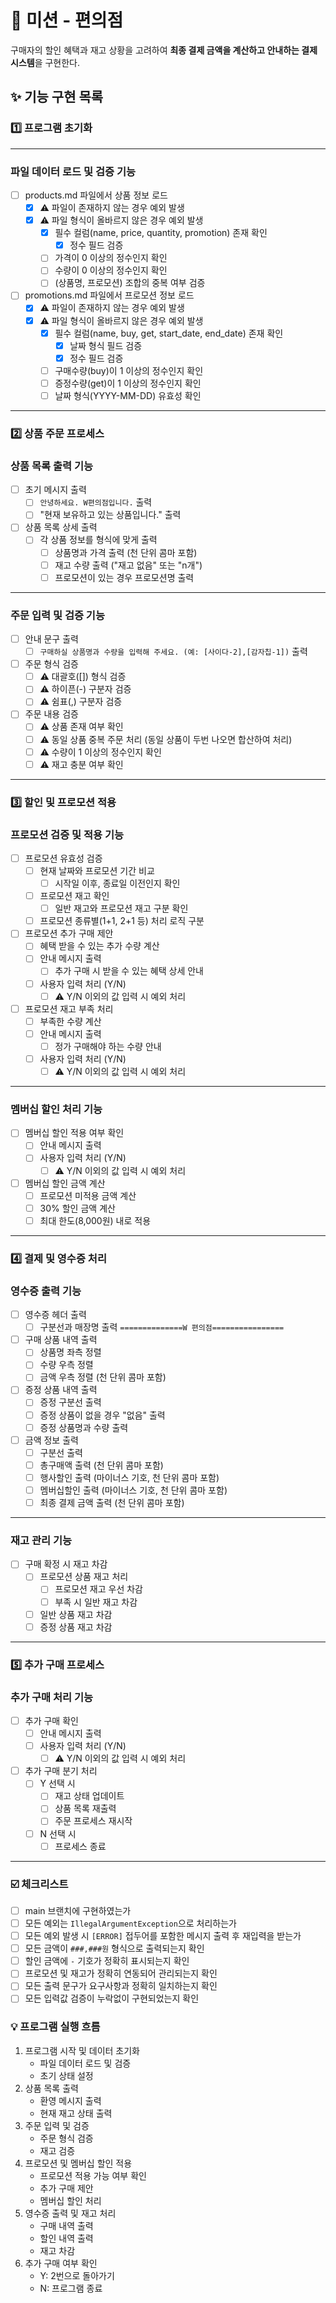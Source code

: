 # 🛒 미션 - 편의점

구매자의 할인 혜택과 재고 상황을 고려하여 **최종 결제 금액을 계산하고 안내하는 결제 시스템**을 구현한다.

## ✨ 기능 구현 목록
### 1️⃣ 프로그램 초기화

---
### 파일 데이터 로드 및 검증 기능
+ [ ] products.md 파일에서 상품 정보 로드
    + [x] ⚠️ 파일이 존재하지 않는 경우 예외 발생
    + [x] ⚠️ 파일 형식이 올바르지 않은 경우 예외 발생
        + [x] 필수 컬럼(name, price, quantity, promotion) 존재 확인
          + [x] 정수 필드 검증 
        + [ ] 가격이 0 이상의 정수인지 확인
        + [ ] 수량이 0 이상의 정수인지 확인
        + [ ] (상품명, 프로모션) 조합의 중복 여부 검증

+ [ ] promotions.md 파일에서 프로모션 정보 로드
    + [x] ⚠️ 파일이 존재하지 않는 경우 예외 발생
    + [x] ⚠️ 파일 형식이 올바르지 않은 경우 예외 발생
        + [x] 필수 컬럼(name, buy, get, start_date, end_date) 존재 확인
          + [x] 날짜 형식 필드 검증  
          + [x] 정수 필드 검증
        + [ ] 구매수량(buy)이 1 이상의 정수인지 확인
        + [ ] 증정수량(get)이 1 이상의 정수인지 확인
        + [ ] 날짜 형식(YYYY-MM-DD) 유효성 확인

---
### 2️⃣ 상품 주문 프로세스
### 상품 목록 출력 기능
+ [ ] 초기 메시지 출력
    + [ ] `안녕하세요. W편의점입니다.` 출력
    + [ ] "현재 보유하고 있는 상품입니다." 출력
+ [ ] 상품 목록 상세 출력
    + [ ] 각 상품 정보를 형식에 맞게 출력
        + [ ] 상품명과 가격 출력 (천 단위 콤마 포함)
        + [ ] 재고 수량 출력 ("재고 없음" 또는 "n개")
        + [ ] 프로모션이 있는 경우 프로모션명 출력

---
### 주문 입력 및 검증 기능
+ [ ] 안내 문구 출력
    + [ ] `구매하실 상품명과 수량을 입력해 주세요. (예: [사이다-2],[감자칩-1])` 출력
+ [ ] 주문 형식 검증
    + [ ] ⚠️ 대괄호([]) 형식 검증
    + [ ] ⚠️ 하이픈(-) 구분자 검증
    + [ ] ⚠️ 쉼표(,) 구분자 검증
+ [ ] 주문 내용 검증
    + [ ] ⚠️ 상품 존재 여부 확인
    + [ ] ⚠️ 동일 상품 중복 주문 처리 (동일 상품이 두번 나오면 합산하여 처리)
    + [ ] ⚠️ 수량이 1 이상의 정수인지 확인
    + [ ] ⚠️ 재고 충분 여부 확인
---
### 3️⃣ 할인 및 프로모션 적용
### 프로모션 검증 및 적용 기능
+ [ ] 프로모션 유효성 검증
    + [ ] 현재 날짜와 프로모션 기간 비교
        + [ ] 시작일 이후, 종료일 이전인지 확인
    + [ ] 프로모션 재고 확인
        + [ ] 일반 재고와 프로모션 재고 구분 확인
    + [ ] 프로모션 종류별(1+1, 2+1 등) 처리 로직 구분

+ [ ] 프로모션 추가 구매 제안
    + [ ] 혜택 받을 수 있는 추가 수량 계산
    + [ ] 안내 메시지 출력
        + [ ] 추가 구매 시 받을 수 있는 혜택 상세 안내
    + [ ] 사용자 입력 처리 (Y/N)
        + [ ] ⚠️ Y/N 이외의 값 입력 시 예외 처리

+ [ ] 프로모션 재고 부족 처리
    + [ ] 부족한 수량 계산
    + [ ] 안내 메시지 출력
        + [ ] 정가 구매해야 하는 수량 안내
    + [ ] 사용자 입력 처리 (Y/N)
        + [ ] ⚠️ Y/N 이외의 값 입력 시 예외 처리
---
### 멤버십 할인 처리 기능
+ [ ] 멤버십 할인 적용 여부 확인
    + [ ] 안내 메시지 출력
    + [ ] 사용자 입력 처리 (Y/N)
        + [ ] ⚠️ Y/N 이외의 값 입력 시 예외 처리

+ [ ] 멤버십 할인 금액 계산
    + [ ] 프로모션 미적용 금액 계산
    + [ ] 30% 할인 금액 계산
    + [ ] 최대 한도(8,000원) 내로 적용
---
### 4️⃣ 결제 및 영수증 처리
### 영수증 출력 기능
+ [ ] 영수증 헤더 출력
    + [ ] 구분선과 매장명 출력 `==============W 편의점================`

+ [ ] 구매 상품 내역 출력
    + [ ] 상품명 좌측 정렬
    + [ ] 수량 우측 정렬
    + [ ] 금액 우측 정렬 (천 단위 콤마 포함)

+ [ ] 증정 상품 내역 출력
    + [ ] 증정 구분선 출력
    + [ ] 증정 상품이 없을 경우 "없음" 출력
    + [ ] 증정 상품명과 수량 출력

+ [ ] 금액 정보 출력
    + [ ] 구분선 출력
    + [ ] 총구매액 출력 (천 단위 콤마 포함)
    + [ ] 행사할인 출력 (마이너스 기호, 천 단위 콤마 포함)
    + [ ] 멤버십할인 출력 (마이너스 기호, 천 단위 콤마 포함)
    + [ ] 최종 결제 금액 출력 (천 단위 콤마 포함)
---
### 재고 관리 기능
+ [ ] 구매 확정 시 재고 차감
    + [ ] 프로모션 상품 재고 처리
        + [ ] 프로모션 재고 우선 차감
        + [ ] 부족 시 일반 재고 차감
    + [ ] 일반 상품 재고 차감
    + [ ] 증정 상품 재고 차감
---
### 5️⃣ 추가 구매 프로세스
### 추가 구매 처리 기능
+ [ ] 추가 구매 확인
    + [ ] 안내 메시지 출력
    + [ ] 사용자 입력 처리 (Y/N)
        + [ ] ⚠️ Y/N 이외의 값 입력 시 예외 처리

+ [ ] 추가 구매 분기 처리
    + [ ] Y 선택 시
        + [ ] 재고 상태 업데이트
        + [ ] 상품 목록 재출력
        + [ ] 주문 프로세스 재시작
    + [ ] N 선택 시
        + [ ] 프로세스 종료
---
### ☑️ 체크리스트
- [ ] main 브랜치에 구현하였는가
- [ ] 모든 예외는 `IllegalArgumentException`으로 처리하는가
- [ ] 모든 예외 발생 시 `[ERROR]` 접두어를 포함한 메시지 출력 후 재입력을 받는가
- [ ] 모든 금액이 `###,###원` 형식으로 출력되는지 확인
- [ ] 할인 금액에 `-` 기호가 정확히 표시되는지 확인
- [ ] 프로모션 및 재고가 정확히 연동되어 관리되는지 확인
- [ ] 모든 출력 문구가 요구사항과 정확히 일치하는지 확인
- [ ] 모든 입력값 검증이 누락없이 구현되었는지 확인

### 💡 프로그램 실행 흐름
1. 프로그램 시작 및 데이터 초기화
    - 파일 데이터 로드 및 검증
    - 초기 상태 설정
2. 상품 목록 출력
    - 환영 메시지 출력
    - 현재 재고 상태 출력
3. 주문 입력 및 검증
    - 주문 형식 검증
    - 재고 검증
4. 프로모션 및 멤버십 할인 적용
    - 프로모션 적용 가능 여부 확인
    - 추가 구매 제안
    - 멤버십 할인 처리
5. 영수증 출력 및 재고 처리
    - 구매 내역 출력
    - 할인 내역 출력
    - 재고 차감
6. 추가 구매 여부 확인
    - Y: 2번으로 돌아가기
    - N: 프로그램 종료